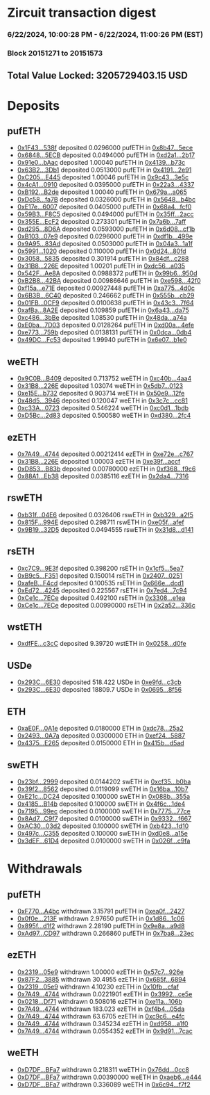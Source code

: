 # Zircuit transaction digest
### 6/22/2024, 10:00:28 PM - 6/22/2024, 11:00:26 PM (EST)
### Block 20151271 to 20151573

## Total Value Locked: 3205729403.15 USD

# Deposits
## pufETH
- [0x1F43...538f](https://etherscan.io/address/0x1F4328fC1F226fB5f1337Fc8f584c796fa3a538f) deposited 0.0296000 pufETH in [0x8b47...5ece](https://etherscan.io/tx/0x1F4328fC1F226fB5f1337Fc8f584c796fa3a538f)
- [0x6848...5ECB](https://etherscan.io/address/0x684839C59B130B827eBf6AE51be755C749AE5ECB) deposited 0.0494000 pufETH in [0xd2a1...2b17](https://etherscan.io/tx/0x684839C59B130B827eBf6AE51be755C749AE5ECB)
- [0x91e0...bAac](https://etherscan.io/address/0x91e0EBe8672C7241C2710386B6Bd08006B1fbAac) deposited 1.00040 pufETH in [0x4139...b73c](https://etherscan.io/tx/0x91e0EBe8672C7241C2710386B6Bd08006B1fbAac)
- [0x63B2...3Db1](https://etherscan.io/address/0x63B2abcd996EFB3c80c553CdDd295c47EeDD3Db1) deposited 0.0513000 pufETH in [0x4191...2e91](https://etherscan.io/tx/0x63B2abcd996EFB3c80c553CdDd295c47EeDD3Db1)
- [0xC205...E445](https://etherscan.io/address/0xC205E7088537c263A9Bd70a0a60eF4bAcBCfE445) deposited 1.00046 pufETH in [0x9c43...3e5c](https://etherscan.io/tx/0xC205E7088537c263A9Bd70a0a60eF4bAcBCfE445)
- [0x4cA1...0910](https://etherscan.io/address/0x4cA18b24b58FE4892eC76B15556D7eb246650910) deposited 0.0395000 pufETH in [0x22a3...4337](https://etherscan.io/tx/0x4cA18b24b58FE4892eC76B15556D7eb246650910)
- [0xB192...B2de](https://etherscan.io/address/0xB1920f445210B7298f12fc43ea75F7156cf1B2de) deposited 1.00040 pufETH in [0x679a...a065](https://etherscan.io/tx/0xB1920f445210B7298f12fc43ea75F7156cf1B2de)
- [0xDc58...fa7B](https://etherscan.io/address/0xDc58b0FAcb3520BF417F8a8Fd4db2e4aca10fa7B) deposited 0.0326000 pufETH in [0x5648...b4bc](https://etherscan.io/tx/0xDc58b0FAcb3520BF417F8a8Fd4db2e4aca10fa7B)
- [0xE17e...6007](https://etherscan.io/address/0xE17e54fDEf85EEb5071676132d302691DbD66007) deposited 0.0405000 pufETH in [0x68a4...fcf0](https://etherscan.io/tx/0xE17e54fDEf85EEb5071676132d302691DbD66007)
- [0x59B3...F8C5](https://etherscan.io/address/0x59B32c0A0c7b27cCC8807429397DA72a12e0F8C5) deposited 0.0494000 pufETH in [0x35ff...2acc](https://etherscan.io/tx/0x59B32c0A0c7b27cCC8807429397DA72a12e0F8C5)
- [0x355E...EcF2](https://etherscan.io/address/0x355E2D2846e43093293d5290eb974617ff34EcF2) deposited 0.273301 pufETH in [0x7a6b...7aff](https://etherscan.io/tx/0x355E2D2846e43093293d5290eb974617ff34EcF2)
- [0xd295...8D6A](https://etherscan.io/address/0xd295E40F6e5216EB8B67D79335fDB83cCcdC8D6A) deposited 0.0593000 pufETH in [0x6d08...cf1b](https://etherscan.io/tx/0xd295E40F6e5216EB8B67D79335fDB83cCcdC8D6A)
- [0xB103...07e9](https://etherscan.io/address/0xB10392dE3A75349f0Fca3910d9DB20497A8B07e9) deposited 0.0296000 pufETH in [0xdf1b...499e](https://etherscan.io/tx/0xB10392dE3A75349f0Fca3910d9DB20497A8B07e9)
- [0x9A95...83Ad](https://etherscan.io/address/0x9A95Ef7BA2Cd0a8a1a91c9c6BcEB7712082983Ad) deposited 0.0503000 pufETH in [0x04a3...1a1f](https://etherscan.io/tx/0x9A95Ef7BA2Cd0a8a1a91c9c6BcEB7712082983Ad)
- [0x5991...1020](https://etherscan.io/address/0x599113e205800a981b9945CE930F1F8fC6ef1020) deposited 0.110000 pufETH in [0x0d24...80fd](https://etherscan.io/tx/0x599113e205800a981b9945CE930F1F8fC6ef1020)
- [0x3058...5835](https://etherscan.io/address/0x3058B453Cc004db13de15516FC4dbF11a93D5835) deposited 0.301914 pufETH in [0x84df...c288](https://etherscan.io/tx/0x3058B453Cc004db13de15516FC4dbF11a93D5835)
- [0x31B8...226E](https://etherscan.io/address/0x31B88926d15f8b0F0D57A85070F382541Dca226E) deposited 1.00201 pufETH in [0xdc56...a035](https://etherscan.io/tx/0x31B88926d15f8b0F0D57A85070F382541Dca226E)
- [0x542F...Ae8A](https://etherscan.io/address/0x542F0390953022b545f41019287CFc602F75Ae8A) deposited 0.0988372 pufETH in [0x99b6...950d](https://etherscan.io/tx/0x542F0390953022b545f41019287CFc602F75Ae8A)
- [0xB2B8...42BA](https://etherscan.io/address/0xB2B802B241e64849Db029848275eDC1e376142BA) deposited 0.00986646 pufETH in [0xe598...42f0](https://etherscan.io/tx/0xB2B802B241e64849Db029848275eDC1e376142BA)
- [0xf15a...e71E](https://etherscan.io/address/0xf15aA127eaB3455694Bd6d52D92B3A990031e71E) deposited 0.00927448 pufETH in [0xa775...4d0c](https://etherscan.io/tx/0xf15aA127eaB3455694Bd6d52D92B3A990031e71E)
- [0x6B3B...6C40](https://etherscan.io/address/0x6B3BC074f8bDdE78fD43901C1B428b43C5d16C40) deposited 0.246662 pufETH in [0x555b...cb29](https://etherscan.io/tx/0x6B3BC074f8bDdE78fD43901C1B428b43C5d16C40)
- [0x01FB...0CF9](https://etherscan.io/address/0x01FB3B6B3A7e67dE97F061C83780364BA39E0CF9) deposited 0.0100638 pufETH in [0x43c3...7f64](https://etherscan.io/tx/0x01FB3B6B3A7e67dE97F061C83780364BA39E0CF9)
- [0xafBa...8A2E](https://etherscan.io/address/0xafBaD0684C1112612531eaE5F678357BC9488A2E) deposited 0.109859 pufETH in [0x6a43...da75](https://etherscan.io/tx/0xafBaD0684C1112612531eaE5F678357BC9488A2E)
- [0xc486...3bBe](https://etherscan.io/address/0xc4869e410704C5617Ff3b071427b6D1F8dc03bBe) deposited 1.08530 pufETH in [0x48da...a74a](https://etherscan.io/tx/0xc4869e410704C5617Ff3b071427b6D1F8dc03bBe)
- [0xE0ba...7D03](https://etherscan.io/address/0xE0bad1A0812FF6426DEB99320982d4cdA88e7D03) deposited 0.0128264 pufETH in [0xd00a...4efe](https://etherscan.io/tx/0xE0bad1A0812FF6426DEB99320982d4cdA88e7D03)
- [0xe773...759b](https://etherscan.io/address/0xe7734be80DE42F811f0c1A5Aa3bd87e2d9f0759b) deposited 0.0138131 pufETH in [0x0dca...0db4](https://etherscan.io/tx/0xe7734be80DE42F811f0c1A5Aa3bd87e2d9f0759b)
- [0x49DC...Fc53](https://etherscan.io/address/0x49DC59feE91E751aa92e7728269BF1a88B75Fc53) deposited 1.99940 pufETH in [0x6e07...b1e0](https://etherscan.io/tx/0x49DC59feE91E751aa92e7728269BF1a88B75Fc53)
## weETH
- [0x9C0B...B409](https://etherscan.io/address/0x9C0B7142ae00E96Fd652a403dA83767Ec7e9B409) deposited 0.713752 weETH in [0xc40b...4aa4](https://etherscan.io/tx/0x9C0B7142ae00E96Fd652a403dA83767Ec7e9B409)
- [0x31B8...226E](https://etherscan.io/address/0x31B88926d15f8b0F0D57A85070F382541Dca226E) deposited 1.03074 weETH in [0x5db7...0123](https://etherscan.io/tx/0x31B88926d15f8b0F0D57A85070F382541Dca226E)
- [0xe15E...b732](https://etherscan.io/address/0xe15E10517c5F6EE569A68A5dfAfe17C0BE7eb732) deposited 0.903714 weETH in [0x50e9...12fe](https://etherscan.io/tx/0xe15E10517c5F6EE569A68A5dfAfe17C0BE7eb732)
- [0x48d5...3946](https://etherscan.io/address/0x48d5604cB3549dD923C19c619dD2cC6A49273946) deposited 0.120047 weETH in [0x3c7c...cc81](https://etherscan.io/tx/0x48d5604cB3549dD923C19c619dD2cC6A49273946)
- [0xc33A...0723](https://etherscan.io/address/0xc33AdC96F9006811520b1b76eeDAA447F5440723) deposited 0.546224 weETH in [0xc0d1...1bdb](https://etherscan.io/tx/0xc33AdC96F9006811520b1b76eeDAA447F5440723)
- [0xD5Bc...2d83](https://etherscan.io/address/0xD5Bcb34A3cF4Deb9F83a2AB645e0dcd7f95a2d83) deposited 0.500580 weETH in [0xd380...2fc4](https://etherscan.io/tx/0xD5Bcb34A3cF4Deb9F83a2AB645e0dcd7f95a2d83)
## ezETH
- [0x7A49...4744](https://etherscan.io/address/0x7A493Be5c2ce014cD049Bf178a1ac0Db1B434744) deposited 0.00212414 ezETH in [0xe72e...c767](https://etherscan.io/tx/0x7A493Be5c2ce014cD049Bf178a1ac0Db1B434744)
- [0x31B8...226E](https://etherscan.io/address/0x31B88926d15f8b0F0D57A85070F382541Dca226E) deposited 1.00003 ezETH in [0xe39f...accf](https://etherscan.io/tx/0x31B88926d15f8b0F0D57A85070F382541Dca226E)
- [0xD853...B83b](https://etherscan.io/address/0xD8534d9AFbaf6E8714Be6eb4a026Ef6b931aB83b) deposited 0.00780000 ezETH in [0xf368...f9c6](https://etherscan.io/tx/0xD8534d9AFbaf6E8714Be6eb4a026Ef6b931aB83b)
- [0x88A1...Eb38](https://etherscan.io/address/0x88A1B0348eb033441889bEBfbd36DFDe6B3BEb38) deposited 0.0385116 ezETH in [0x2da4...7316](https://etherscan.io/tx/0x88A1B0348eb033441889bEBfbd36DFDe6B3BEb38)
## rswETH
- [0xb31f...04E6](https://etherscan.io/address/0xb31fFe1a68Ac200ed3FC092FDD8aCF5Afd4404E6) deposited 0.0326406 rswETH in [0xb329...a2f5](https://etherscan.io/tx/0xb31fFe1a68Ac200ed3FC092FDD8aCF5Afd4404E6)
- [0x815F...994E](https://etherscan.io/address/0x815F156F303148D015658C685328F29f3A19994E) deposited 0.298711 rswETH in [0xe05f...afef](https://etherscan.io/tx/0x815F156F303148D015658C685328F29f3A19994E)
- [0x9B19...32D5](https://etherscan.io/address/0x9B19eb2bC34CE9c5522481e53E6ccb74e7dd32D5) deposited 0.0494555 rswETH in [0x31d8...d141](https://etherscan.io/tx/0x9B19eb2bC34CE9c5522481e53E6ccb74e7dd32D5)
## rsETH
- [0xc7C9...9E3f](https://etherscan.io/address/0xc7C931114657499B04d64790052FfA08D8BD9E3f) deposited 0.398200 rsETH in [0x1cf5...5ea7](https://etherscan.io/tx/0xc7C931114657499B04d64790052FfA08D8BD9E3f)
- [0xB9c5...F351](https://etherscan.io/address/0xB9c573FC97363FB2DDEd3A348b5105B6FcBDF351) deposited 0.150014 rsETH in [0x2407...0251](https://etherscan.io/tx/0xB9c573FC97363FB2DDEd3A348b5105B6FcBDF351)
- [0xafeB...F4cd](https://etherscan.io/address/0xafeB473A1bE6f28425531A0c2E1a7bC77F59F4cd) deposited 0.100535 rsETH in [0x666e...dcd1](https://etherscan.io/tx/0xafeB473A1bE6f28425531A0c2E1a7bC77F59F4cd)
- [0xEd72...4245](https://etherscan.io/address/0xEd721ADfe4aCA10871d452413E6cA2A859514245) deposited 0.225567 rsETH in [0x7ed4...7c94](https://etherscan.io/tx/0xEd721ADfe4aCA10871d452413E6cA2A859514245)
- [0xCe1c...7ECe](https://etherscan.io/address/0xCe1c279e6d58151C87064f8CE0EBeE72Df187ECe) deposited 0.492100 rsETH in [0x3308...e1ea](https://etherscan.io/tx/0xCe1c279e6d58151C87064f8CE0EBeE72Df187ECe)
- [0xCe1c...7ECe](https://etherscan.io/address/0xCe1c279e6d58151C87064f8CE0EBeE72Df187ECe) deposited 0.00990000 rsETH in [0x2a52...336c](https://etherscan.io/tx/0xCe1c279e6d58151C87064f8CE0EBeE72Df187ECe)
## wstETH
- [0xdfFE...c3cC](https://etherscan.io/address/0xdfFEF5d853E5E1DaD3B909E37Ba2DAE94087c3cC) deposited 9.39720 wstETH in [0x0258...d0fe](https://etherscan.io/tx/0xdfFEF5d853E5E1DaD3B909E37Ba2DAE94087c3cC)
## USDe
- [0x293C...6E30](https://etherscan.io/address/0x293C6937D8D82e05B01335F7B33FBA0c8e256E30) deposited 518.422 USDe in [0xe9fd...c3cb](https://etherscan.io/tx/0x293C6937D8D82e05B01335F7B33FBA0c8e256E30)
- [0x293C...6E30](https://etherscan.io/address/0x293C6937D8D82e05B01335F7B33FBA0c8e256E30) deposited 18809.7 USDe in [0x0695...8f56](https://etherscan.io/tx/0x293C6937D8D82e05B01335F7B33FBA0c8e256E30)
## ETH
- [0xaE0F...0A1e](https://etherscan.io/address/0xaE0Fc65cDe74921815201399fd3a41c013bD0A1e) deposited 0.0180000 ETH in [0xdc78...25a2](https://etherscan.io/tx/0xaE0Fc65cDe74921815201399fd3a41c013bD0A1e)
- [0x2493...0A7a](https://etherscan.io/address/0x249342054035326092b80EC36e98af675a250A7a) deposited 0.0300000 ETH in [0xef24...5887](https://etherscan.io/tx/0x249342054035326092b80EC36e98af675a250A7a)
- [0x4375...E265](https://etherscan.io/address/0x437511D509DC8c14561d96a605a39850Af1cE265) deposited 0.0150000 ETH in [0x415b...d5ad](https://etherscan.io/tx/0x437511D509DC8c14561d96a605a39850Af1cE265)
## swETH
- [0x23bf...2999](https://etherscan.io/address/0x23bf6D80798ce6EA9f01f19F4417Ae4199902999) deposited 0.0144202 swETH in [0xcf35...b0ba](https://etherscan.io/tx/0x23bf6D80798ce6EA9f01f19F4417Ae4199902999)
- [0x39f2...8562](https://etherscan.io/address/0x39f24b2084760DB2e67c7041eC671EFb555c8562) deposited 0.0119099 swETH in [0x16ba...10b7](https://etherscan.io/tx/0x39f24b2084760DB2e67c7041eC671EFb555c8562)
- [0xE21c...DC24](https://etherscan.io/address/0xE21c0498530fa6B550fc2c6d94e55ccCf0c0DC24) deposited 0.100000 swETH in [0x088b...355a](https://etherscan.io/tx/0xE21c0498530fa6B550fc2c6d94e55ccCf0c0DC24)
- [0x4185...B14b](https://etherscan.io/address/0x41856a4dCe0D3a80ABcd1df635fd19236C65B14b) deposited 0.100000 swETH in [0x4f6c...1de4](https://etherscan.io/tx/0x41856a4dCe0D3a80ABcd1df635fd19236C65B14b)
- [0x7195...99ec](https://etherscan.io/address/0x719574C8C70179e55F3c3619149185206C8A99ec) deposited 0.0100000 swETH in [0x7775...77ce](https://etherscan.io/tx/0x719574C8C70179e55F3c3619149185206C8A99ec)
- [0x8Ad7...C9f7](https://etherscan.io/address/0x8Ad7e574B07Bdff372E5097160D129793E0FC9f7) deposited 0.0100000 swETH in [0x9332...f667](https://etherscan.io/tx/0x8Ad7e574B07Bdff372E5097160D129793E0FC9f7)
- [0xAC30...03d2](https://etherscan.io/address/0xAC30905BC225458F52BdAC993FC3437B19Ab03d2) deposited 0.100000 swETH in [0xb423...1d10](https://etherscan.io/tx/0xAC30905BC225458F52BdAC993FC3437B19Ab03d2)
- [0x497c...C355](https://etherscan.io/address/0x497c3F9dc30D3eF5B7770F74518518F8dbf9C355) deposited 0.100000 swETH in [0xd0e8...a15e](https://etherscan.io/tx/0x497c3F9dc30D3eF5B7770F74518518F8dbf9C355)
- [0x3dEF...61D4](https://etherscan.io/address/0x3dEFF3B14Fa883622E61BFecdfD817a5757F61D4) deposited 0.0100000 swETH in [0x026f...c9fa](https://etherscan.io/tx/0x3dEFF3B14Fa883622E61BFecdfD817a5757F61D4)
# Withdrawals
## pufETH
- [0xF770...A4bc](https://etherscan.io/address/0xF7707054De428E75300d5eCA4c9b9FAc61a7A4bc) withdrawn 3.15791 pufETH in [0xea0f...2427](https://etherscan.io/tx/0xF7707054De428E75300d5eCA4c9b9FAc61a7A4bc)
- [0x0f0e...213F](https://etherscan.io/address/0x0f0e24901d0746D83bb818f9B561020428B5213F) withdrawn 2.97650 pufETH in [0x1d86...1c06](https://etherscan.io/tx/0x0f0e24901d0746D83bb818f9B561020428B5213F)
- [0x895f...d1f2](https://etherscan.io/address/0x895fD50989fecF93a2914eA4E39b26D533f7d1f2) withdrawn 2.28190 pufETH in [0x9e8a...a9d8](https://etherscan.io/tx/0x895fD50989fecF93a2914eA4E39b26D533f7d1f2)
- [0xAd97...CD97](https://etherscan.io/address/0xAd97523928028D2bC4e50f34b45465a6d53bCD97) withdrawn 0.266860 pufETH in [0x7ba8...23ec](https://etherscan.io/tx/0xAd97523928028D2bC4e50f34b45465a6d53bCD97)
## ezETH
- [0x2319...05e9](https://etherscan.io/address/0x2319687e45a051E2b375f23301274DA9019205e9) withdrawn 1.00000 ezETH in [0x57c7...926e](https://etherscan.io/tx/0x2319687e45a051E2b375f23301274DA9019205e9)
- [0x87F2...3885](https://etherscan.io/address/0x87F2fDaAaCc89f43F3556D382dF0D4D68C333885) withdrawn 30.4955 ezETH in [0x685f...6894](https://etherscan.io/tx/0x87F2fDaAaCc89f43F3556D382dF0D4D68C333885)
- [0x2319...05e9](https://etherscan.io/address/0x2319687e45a051E2b375f23301274DA9019205e9) withdrawn 4.10230 ezETH in [0x10fb...cfaf](https://etherscan.io/tx/0x2319687e45a051E2b375f23301274DA9019205e9)
- [0x7A49...4744](https://etherscan.io/address/0x7A493Be5c2ce014cD049Bf178a1ac0Db1B434744) withdrawn 0.0221901 ezETH in [0x3992...ce5e](https://etherscan.io/tx/0x7A493Be5c2ce014cD049Bf178a1ac0Db1B434744)
- [0x0218...Df71](https://etherscan.io/address/0x0218c66E48bC8b9EC79E48f46fC3F2Bd55b8Df71) withdrawn 0.508016 ezETH in [0xe11a...106b](https://etherscan.io/tx/0x0218c66E48bC8b9EC79E48f46fC3F2Bd55b8Df71)
- [0x7A49...4744](https://etherscan.io/address/0x7A493Be5c2ce014cD049Bf178a1ac0Db1B434744) withdrawn 183.023 ezETH in [0xf4b4...05da](https://etherscan.io/tx/0x7A493Be5c2ce014cD049Bf178a1ac0Db1B434744)
- [0x7A49...4744](https://etherscan.io/address/0x7A493Be5c2ce014cD049Bf178a1ac0Db1B434744) withdrawn 63.6705 ezETH in [0xc9c6...e4fc](https://etherscan.io/tx/0x7A493Be5c2ce014cD049Bf178a1ac0Db1B434744)
- [0x7A49...4744](https://etherscan.io/address/0x7A493Be5c2ce014cD049Bf178a1ac0Db1B434744) withdrawn 0.345234 ezETH in [0xd958...a1f0](https://etherscan.io/tx/0x7A493Be5c2ce014cD049Bf178a1ac0Db1B434744)
- [0x7A49...4744](https://etherscan.io/address/0x7A493Be5c2ce014cD049Bf178a1ac0Db1B434744) withdrawn 0.0554352 ezETH in [0x9d91...7cac](https://etherscan.io/tx/0x7A493Be5c2ce014cD049Bf178a1ac0Db1B434744)
## weETH
- [0xD7DF...BFa7](https://etherscan.io/address/0xD7DF7E085214743530afF339aFC420c7c720BFa7) withdrawn 0.218311 weETH in [0x76dd...0cc8](https://etherscan.io/tx/0xD7DF7E085214743530afF339aFC420c7c720BFa7)
- [0xD7DF...BFa7](https://etherscan.io/address/0xD7DF7E085214743530afF339aFC420c7c720BFa7) withdrawn 0.00390000 weETH in [0xaeb6...e444](https://etherscan.io/tx/0xD7DF7E085214743530afF339aFC420c7c720BFa7)
- [0xD7DF...BFa7](https://etherscan.io/address/0xD7DF7E085214743530afF339aFC420c7c720BFa7) withdrawn 0.336089 weETH in [0x6c94...f7f2](https://etherscan.io/tx/0xD7DF7E085214743530afF339aFC420c7c720BFa7)
